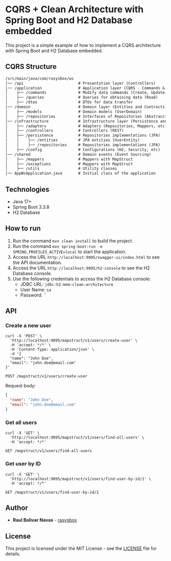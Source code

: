 # CQRS + Clean Architecture with Spring Boot and H2 Database embedded

This project is a simple example of how to implement a CQRS architecture with Spring Boot and H2 Database embedded.

## CQRS Structure

```txt
/src/main/java/com/rasysbox/ws
│── /api                        # Presentation layer (Controllers)
│── /application                # Application layer (CQRS - Commands & Queries)
│    ├── /commands              # Modify data commands (Create, Update, Delete)
│    ├── /queries               # Queries for obtaining data (Read)
│    ├── /dtos                  # DTOs for data transfer
│── /domain                     # Domain layer (Entities and Contracts)
│    ├── /models                # Domain models (UserDomain)
│    ├── /repositories          # Interfaces of Repositories (Abstraccions)
│── /infrastructure             # Infrastructure layer (Persistence and Adapters)
│    ├── /adapters              # Adapters (Repositories, Mappers, etc)
│    ├── /controllers           # Controllers (REST)
│    ├── /persistence           # Repositories implementations (JPA)
│    │    ├── /entities         # JPA entities (UserEntity)
│    │    ├── /repositories     # Repositories implementations (JPA)
│    ├── /config                # Configurations (H2, Security, etc)
│── /shared                     # Domain events (Event Sourcing)
│    ├── /mappers               # Mappers with MapStruct
│    ├── /exceptions            # Mappers with MapStruct
│    ├── /utils                 # Utility classes
│── AppWsApplication.java       # Initial class of the application
```

## Technologies

- Java 17+
- Spring Boot 3.3.8
- H2 Database

## How to run

1. Run the command `mvn clean install` to build the project.
2. Run the command `mvn spring-boot:run -e SPRING_PROFILES_ACTIVE=local` to start the application.
3. Access the URL `http://localhost:9095/swagger-ui/index.html` to see the API documentation.
4. Access the URL `http://localhost:9095/h2-console` to see the H2 Database console.
5. Use the following credentials to access the H2 Database console:
    - JDBC URL: `jdbc:h2:mem:clean-architecture`
    - User Name: `sa`
    - Password: ``

## API

### Create a new user

```curl
curl -X 'POST' \
  'http://localhost:9095/mapstruct/v1/users/create-user' \
  -H 'accept: */*' \
  -H 'Content-Type: application/json' \
  -d '{
  "name": "John Doe",
  "email": "john.doe@email.com"
}'
```

```http
POST /mapstruct/v1/users/create-user
```

Request body:

```json
{
  "name": "John Doe",
  "email": "john.doe@email.com"
}
```

### Get all users

```curl
curl -X 'GET' \
  'http://localhost:9095/mapstruct/v1/users/find-all-users' \
  -H 'accept: */*'
```

```http
GET /mapstruct/v1/users/find-all-users
```

### Get user by ID

```curl
curl -X 'GET' \
  'http://localhost:9095/mapstruct/v1/users/find-user-by-id/1' \
  -H 'accept: */*'
```

```http
GET /mapstruct/v1/users/find-user-by-id/1
```

## Author

- **Raul Bolivar Navas** - [rasysbox](https://github.com/raulrobinson)

## License

This project is licensed under the MIT License - see the [LICENSE](LICENSE) file for details.
```